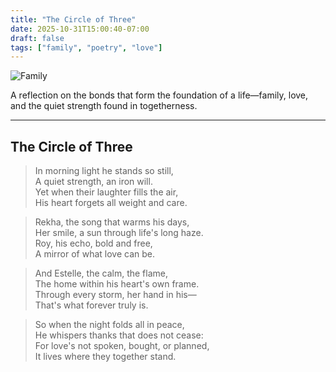 ```yaml
---
title: "The Circle of Three"
date: 2025-10-31T15:00:40-07:00
draft: false
tags: ["family", "poetry", "love"]
---
```


![Family](/posts/the-circle-of-three/family.jpg)

A reflection on the bonds that form the foundation of a life—family, love, and the quiet strength found in togetherness.

---

## The Circle of Three

> In morning light he stands so still, <br>
> A quiet strength, an iron will.<br>
> Yet when their laughter fills the air, <br>
> His heart forgets all weight and care.

> Rekha, the song that warms his days, <br>
> Her smile, a sun through life's long haze. <br>
> Roy, his echo, bold and free, <br>
> A mirror of what love can be.

> And Estelle, the calm, the flame,<br>
> The home within his heart's own frame.<br>
> Through every storm, her hand in his— <br>
> That's what forever truly is.

> So when the night folds all in peace,<br>
> He whispers thanks that does not cease: <br>
> For love's not spoken, bought, or planned, <br>
> It lives where they together stand.